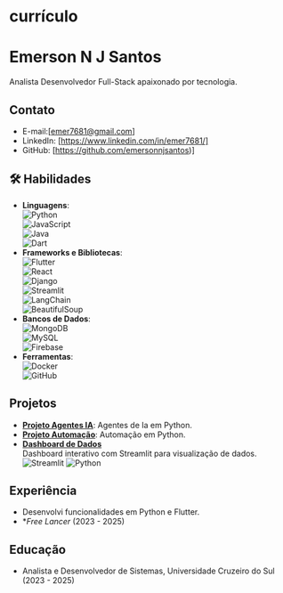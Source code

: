 # currículo

# Emerson N J Santos

Analista Desenvolvedor Full-Stack apaixonado por tecnologia.

## Contato
- E-mail:[emer7681@gmail.com]
- LinkedIn: [https://www.linkedin.com/in/emer7681/]
- GitHub: [https://github.com/emersonnjsantos)]

## 🛠 Habilidades
- **Linguagens**:  
  ![Python](https://img.shields.io/badge/Python-3.8+-blue?logo=python)  
  ![JavaScript](https://img.shields.io/badge/JavaScript-ES6+-yellow?logo=javascript)  
  ![Java](https://img.shields.io/badge/Java-17+-orange?logo=java)  
  ![Dart](https://img.shields.io/badge/Dart-3+-blue?logo=dart)  
- **Frameworks e Bibliotecas**:  
  ![Flutter](https://img.shields.io/badge/Flutter-3+-cyan?logo=flutter)  
  ![React](https://img.shields.io/badge/React-18+-blue?logo=react)  
  ![Django](https://img.shields.io/badge/Django-4+-green?logo=django)  
  ![Streamlit](https://img.shields.io/badge/Streamlit-1.20+-red?logo=streamlit)  
  ![LangChain](https://img.shields.io/badge/LangChain-0.2+-orange)  
  ![BeautifulSoup](https://img.shields.io/badge/BeautifulSoup-4+-green)  
- **Bancos de Dados**:  
  ![MongoDB](https://img.shields.io/badge/MongoDB-6+-green?logo=mongodb)  
  ![MySQL](https://img.shields.io/badge/MySQL-8+-blue?logo=mysql)  
  ![Firebase](https://img.shields.io/badge/Firebase-10+-yellow?logo=firebase)  
- **Ferramentas**:  
  ![Docker](https://img.shields.io/badge/Docker-24+-blue?logo=docker)  
  ![GitHub](https://img.shields.io/badge/GitHub-Profile-black?logo=github)

## Projetos
- **[Projeto Agentes IA](https://github.com/emersonnjsantos/langchain_ask_images)**: Agentes de Ia em Python.
- **[Projeto Automação](https://github.com/emersonnjsantos/RPA_Automacao)**: Automação em Python.
- **[Dashboard de Dados](https://github.com/emersonnjsantos/dashboard)**  
  Dashboard interativo com Streamlit para visualização de dados.  
  ![Streamlit](https://img.shields.io/badge/Streamlit-1.20+-red?logo=streamlit) ![Python](https://img.shields.io/badge/Python-3.8+-blue?logo=python)
## Experiência
  - Desenvolvi funcionalidades em Python e Flutter.
- **Free Lancer* (2023 - 2025)

## Educação
- Analista e Desenvolvedor de Sistemas, Universidade Cruzeiro do Sul (2023 - 2025)
